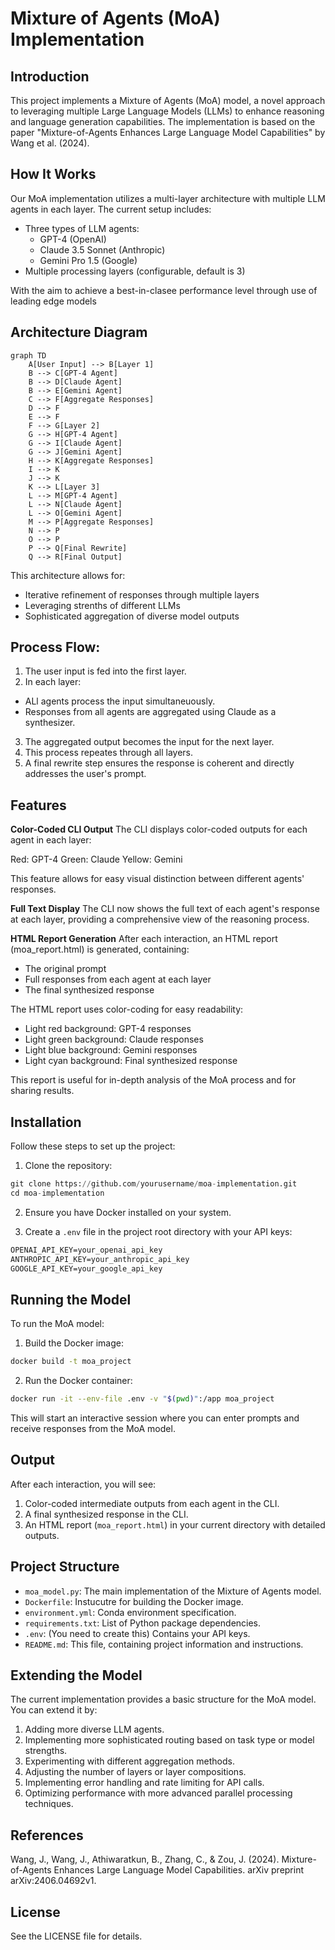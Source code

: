 # Mixture of Agents (MoA) Implementation

## Introduction
This project implements a Mixture of Agents (MoA) model, a novel approach to leveraging multiple Large Language Models (LLMs) to enhance reasoning and language generation capabilities. The implementation is based on the paper "Mixture-of-Agents Enhances Large Language Model Capabilities" by Wang et al. (2024).

## How It Works

Our MoA implementation utilizes a multi-layer architecture with multiple LLM agents in each layer. The current setup includes:

- Three types of LLM agents:
    - GPT-4 (OpenAI)
    - Claude 3.5 Sonnet (Anthropic)
    - Gemini Pro 1.5 (Google)
- Multiple processing layers (configurable, default is 3)

With the aim to achieve a best-in-clasee performance level through use of leading edge models

## Architecture Diagram

```mermaid
graph TD
    A[User Input] --> B[Layer 1]
    B --> C[GPT-4 Agent]
    B --> D[Claude Agent]
    B --> E[Gemini Agent]
    C --> F[Aggregate Responses]
    D --> F
    E --> F
    F --> G[Layer 2]
    G --> H[GPT-4 Agent]
    G --> I[Claude Agent]
    G --> J[Gemini Agent]
    H --> K[Aggregate Responses]
    I --> K
    J --> K
    K --> L[Layer 3]
    L --> M[GPT-4 Agent]
    L --> N[Claude Agent]
    L --> O[Gemini Agent]
    M --> P[Aggregate Responses]
    N --> P
    O --> P
    P --> Q[Final Rewrite]
    Q --> R[Final Output]
```

This architecture allows for:

- Iterative refinement of responses through multiple layers
- Leveraging strenths of different LLMs
- Sophisticated aggregation of diverse model outputs

## Process Flow:

1. The user input is fed into the first layer.
2. In each layer:
 - ALl agents process the input simultaneuously.
 - Responses from all agents are aggregated using Claude as a synthesizer.
3. The aggregated output becomes the input for the next layer.
4. This process repeates through all layers.
5. A final rewrite step ensures the response is coherent and directly addresses the user's prompt.

## Features

**Color-Coded CLI Output**
The CLI displays color-coded outputs for each agent in each layer:

Red: GPT-4
Green: Claude
Yellow: Gemini

This feature allows for easy visual distinction between different agents' responses.

**Full Text Display**
The CLI now shows the full text of each agent's response at each layer, providing a comprehensive view of the reasoning process.

**HTML Report Generation**
After each interaction, an HTML report (moa_report.html) is generated, containing:

- The original prompt
- Full responses from each agent at each layer
- The final synthesized response

The HTML report uses color-coding for easy readability:

- Light red background: GPT-4 responses
- Light green background: Claude responses
- Light blue background: Gemini responses
- Light cyan background: Final synthesized response

This report is useful for in-depth analysis of the MoA process and for sharing results.

## Installation
Follow these steps to set up the project:

1. Clone the repository:
```python
git clone https://github.com/yourusername/moa-implementation.git
cd moa-implementation
```

2. Ensure you have Docker installed on your system.

3. Create a `.env` file in the project root directory with your API keys:
```markdown
OPENAI_API_KEY=your_openai_api_key
ANTHROPIC_API_KEY=your_anthropic_api_key
GOOGLE_API_KEY=your_google_api_key
```

## Running the Model
To run the MoA model:

1. Build the Docker image:
```bash
docker build -t moa_project
```
2. Run the Docker container:
```bash
docker run -it --env-file .env -v "$(pwd)":/app moa_project
```

This will start an interactive session where you can enter prompts and receive responses from the MoA model.

## Output

After each interaction, you will see:

1. Color-coded intermediate outputs from each agent in the CLI.
2. A final synthesized response in the CLI.
3. An HTML report (`moa_report.html`) in your current directory with detailed outputs.

## Project Structure

- `moa_model.py`: The main implementation of the Mixture of Agents model.
- `Dockerfile`: Instucutre for building the Docker image.
- `environment.yml`: Conda environment specification.
- `requirements.txt`: List of Python package dependencies.
- `.env`: (You need to create this) Contains your API keys.
- `README.md`: This file, containing project information and instructions.

## Extending the Model
The current implementation provides a basic structure for the MoA model. You can extend it by:

1. Adding more diverse LLM agents.
2. Implementing more sophisticated routing based on task type or model strengths.
3. Experimenting with different aggregation methods.
4. Adjusting the number of layers or layer compositions.
5. Implementing error handling and rate limiting for API calls.
6. Optimizing performance with more advanced parallel processing techniques.

## References
Wang, J., Wang, J., Athiwaratkun, B., Zhang, C., & Zou, J. (2024). Mixture-of-Agents Enhances Large Language Model Capabilities. arXiv preprint arXiv:2406.04692v1.

## License
See the LICENSE file for details.
